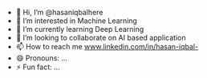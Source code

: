 - 👋 Hi, I’m @hasaniqbalhere
- 👀 I’m interested in Machine Learning 
- 🌱 I’m currently learning Deep Learning
- 💞️ I’m looking to collaborate on AI based application 
- 📫 How to reach me www.linkedin.com/in/hasan-iqbal-
- 😄 Pronouns: ...
- ⚡ Fun fact: ...

<!---
hasaniqbalhere/hasaniqbalhere is a ✨ special ✨ repository because its `README.md` (this file) appears on your GitHub profile.
You can click the Preview link to take a look at your changes.
--->
